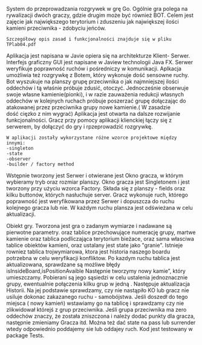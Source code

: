 System do przeprowadzania rozgrywek w grę Go. 
Ogólnie gra polega na rywalizacji dwóch graczy, gdzie drugim może być również BOT.
Celem jest zajęcie jak największego terytorium i zduszeniu jak największej ilości kamieni przeciwnika - zdobyciu jeńców.
```
Szczegółowy opis zasad i funkcjonalności znajduje się w pliku TPlab04.pdf
```
Aplikacja jest napisana w Javie opiera się na architekturze Klient- Serwer.
Interfejs graficzny GUI jest napisane w Jaview technologii Java FX. 
Serwer weryfikuje poprawność ruchów i pośredniczy w komunikacji. 
Aplkacja umożliwia też rozgrywkę z Botem, który wykonuje dość sensowne ruchy.
Bot wyszukuje na planszy grupę przeciwnika o jak najmniejszej ilości oddechów i tą właśnie próbuje zdusić, otoczyć. Jednocześnie obserwuje swoje własne kamienie(pionki), i w razie zauważenia redukcji własnych oddechów w kolejnych ruchach próbuje poszerzać grupę dołączając do atakowanej przez przeciwnika grupy nowe kamienie.( W zasadzie dość cięzko z nim wygrać)
Aplikacja jest otwarta na dalsze rozwijanie funkcjonalności. Gracz przy pomocy aplikacji klienckiej łączy się z serwerem, by dołączyć do gry i rpzeprowadzić rozgrywkę. 
```
W aplikacji zostały wykorzystane różne wzorce projektowe między innymi:
-singleton
-state
-observer
-builder / factory method
```
Wstępnie tworzony jest Serwer i otwierane jest Okno gracza, w którym wybieramy tryb oraz rozmiar planszy. 
Okno gracza jest Singletonem i jest tworzony przy użyciu wzorca Factory. Składa się z planszy - fields oraz kilku buttonów, których nasłuchuje server. Gracz wykonuje ruch, którego poprawność jest weryfikowana przez Serwer i dopuszcza do ruchu kolejnego gracza lub nie. W każdym ruchu plansza jest odświeżana w celu aktualizacji.

Obiekt gry.
Tworzona jest gra o zadanym wymiarze i nadawane są pierwotne parametry.
oraz tablice przechowujące numerację grupy, martwe kamienie oraz tablica podliczająca terytorium bieżace, oraz sama własciwa tablice obiektów kamieni, oraz ustalany jest state jako "granie". Istnieje rowniez tablica trojwymiarowa, ktora jest historia naszego boardu potrzebna w celu weryfikacji konfliktow.
Po kazdym ruchu tablica jest aktualizowana, sprawdzane są możliwe błędy isInsideBoard,isPositionAvaible
Następnie tworzymy nowy kamie”, który umieszczamy. Pobierani są jego sąsiedzi w celu ustalenia jednoznacznie grupy, ewentualnie połączenia kilku grup w jedną .
Następuje aktualizacja Historii. Na jej podstawie sprawdzamy, czy nie nastąpiło KO  lub gracz nie usiluje dokonac zakazanego ruchu - samobójstwa. Jeśli doszedł do tego miejsca ( nowy kamień) wstawiamy go na tablicę i sprawdzamy czy nie zlikwidował którejś z grup przeciwnika. Jeśli grupa przeciwnika ma zero oddechów znaczy, że została zniszczona i należy dodać punkty dla gracza, następnie zmieniamy Gracza itd. Można też dać state na pass lub surrender wtedy odpowiednio poddajemy sie lub oddajey ruch.
Kod jest testowany w package Tests.
